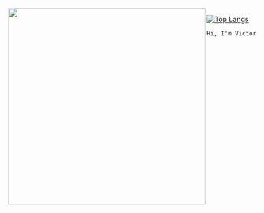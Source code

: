 <img align="left" height="400" src="https://media.giphy.com/media/vzO0Vc8b2VBLi/giphy.gif"/>

[![Top Langs](https://github-readme-stats.vercel.app/api/top-langs/?username=victorpothin&layout=compact&theme=graywhite)](https://github.com/anuraghazra/github-readme-stats)






```diff
Hi, I'm Victor
```

